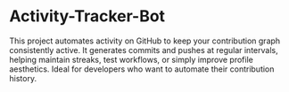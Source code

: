 # Activity-Tracker-Bot
This project automates activity on GitHub to keep your contribution graph consistently active. It generates commits and pushes at regular intervals, helping maintain streaks, test workflows, or simply improve profile aesthetics. Ideal for developers who want to automate their contribution history.

